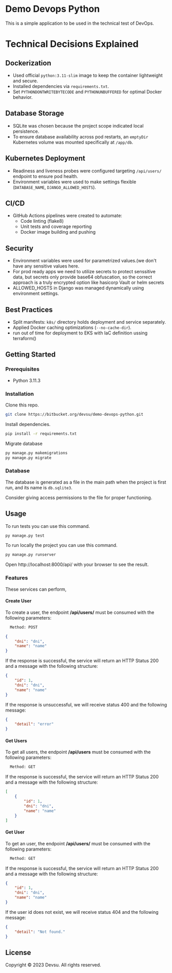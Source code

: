 # Demo Devops Python

This is a simple application to be used in the technical test of DevOps.

# Technical Decisions Explained

## Dockerization
- Used official `python:3.11-slim` image to keep the container lightweight and secure.
- Installed dependencies via `requirements.txt`.
- Set `PYTHONDONTWRITEBYTECODE` and `PYTHONUNBUFFERED` for optimal Docker behavior.

## Database Storage
- SQLite was chosen because the project scope indicated local persistence.
- To ensure database availability across pod restarts, an `emptyDir` Kubernetes volume was mounted specifically at `/app/db`.

## Kubernetes Deployment
- Readiness and liveness probes were configured targeting `/api/users/` endpoint to ensure pod health.
- Environment variables were used to make settings flexible (`DATABASE_NAME`, `DJANGO_ALLOWED_HOSTS`).

## CI/CD
- GitHub Actions pipelines were created to automate:
  - Code linting (flake8)
  - Unit tests and coverage reporting
  - Docker image building and pushing

## Security
- Environment variables were used for parametrized values.(we don't have any sensitive values here.
- For prod ready apps we need to utilize secrets to protect senssitive data, but secrets only provide base64 obfuscation, so the correct approach is a truly encrypted option like hasicorp Vault or helm secrets
- ALLOWED_HOSTS in Django was managed dynamically using environment settings.

## Best Practices
- Split manifests: `k8s/` directory holds deployment and service separately.
- Applied Docker caching optimizations (`--no-cache-dir`).
- run out of time for deployment to EKS with IaC definition ussing terraform()


## Getting Started

### Prerequisites

- Python 3.11.3

### Installation

Clone this repo.

```bash
git clone https://bitbucket.org/devsu/demo-devops-python.git
```

Install dependencies.

```bash
pip install -r requirements.txt
```

Migrate database

```bash
py manage.py makemigrations
py manage.py migrate
```

### Database

The database is generated as a file in the main path when the project is first run, and its name is `db.sqlite3`.

Consider giving access permissions to the file for proper functioning.

## Usage

To run tests you can use this command.

```bash
py manage.py test
```

To run locally the project you can use this command.

```bash
py manage.py runserver
```

Open http://localhost:8000/api/ with your browser to see the result.

### Features

These services can perform,

#### Create User

To create a user, the endpoint **/api/users/** must be consumed with the following parameters:

```bash
  Method: POST
```

```json
{
    "dni": "dni",
    "name": "name"
}
```

If the response is successful, the service will return an HTTP Status 200 and a message with the following structure:

```json
{
    "id": 1,
    "dni": "dni",
    "name": "name"
}
```

If the response is unsuccessful, we will receive status 400 and the following message:

```json
{
    "detail": "error"
}
```

#### Get Users

To get all users, the endpoint **/api/users** must be consumed with the following parameters:

```bash
  Method: GET
```

If the response is successful, the service will return an HTTP Status 200 and a message with the following structure:

```json
[
    {
        "id": 1,
        "dni": "dni",
        "name": "name"
    }
]
```

#### Get User

To get an user, the endpoint **/api/users/<id>** must be consumed with the following parameters:

```bash
  Method: GET
```

If the response is successful, the service will return an HTTP Status 200 and a message with the following structure:

```json
{
    "id": 1,
    "dni": "dni",
    "name": "name"
}
```

If the user id does not exist, we will receive status 404 and the following message:

```json
{
    "detail": "Not found."
}
```

## License

Copyright © 2023 Devsu. All rights reserved.
